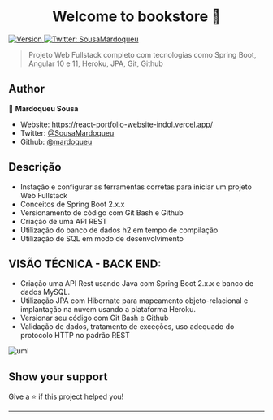 <h1 align="center">Welcome to bookstore 👋</h1>
<p>
  <a href="https://www.npmjs.com/package/bookstore" target="_blank">
    <img alt="Version" src="https://img.shields.io/npm/v/bookstore.svg">
  </a>
  <a href="https://twitter.com/SousaMardoqueu" target="_blank">
    <img alt="Twitter: SousaMardoqueu" src="https://img.shields.io/twitter/follow/SousaMardoqueu.svg?style=social" />
  </a>
</p>

> Projeto Web Fullstack completo com tecnologias como Spring Boot, Angular 10 e 11, Heroku, JPA, Git, Github

## Author

👤 **Mardoqueu Sousa**

* Website: https://react-portfolio-website-indol.vercel.app/
* Twitter: [@SousaMardoqueu](https://twitter.com/SousaMardoqueu)
* Github: [@mardoqueu](https://github.com/mardoqueu)


## Descrição


* Instação e configurar as ferramentas corretas para iniciar um projeto Web Fullstack
* Conceitos de Spring Boot 2.x.x
* Versionamento de código com Git Bash e Github
* Criação de uma API REST
* Utilização do banco de dados h2 em tempo de compilação
* Utilização de SQL em modo de desenvolvimento

## VISÃO TÉCNICA - BACK END:

* Criação uma API Rest usando Java com Spring Boot 2.x.x e banco de dados MySQL.
* Utilização JPA com Hibernate para mapeamento objeto-relacional e implantação na nuvem usando a plataforma Heroku.
* Versionar seu código com Git Bash e Github
* Validação de dados, tratamento de exceções, uso adequado do protocolo HTTP no padrão REST

![uml](https://user-images.githubusercontent.com/11077068/202911335-7ef127fa-2083-4ab9-8b96-11b095250320.png)


## Show your support

Give a ⭐️ if this project helped you!

***
